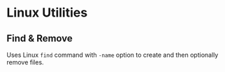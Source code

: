 Linux Utilities
===============

Find & Remove
-------------

Uses Linux `find` command with `-name` option to create and then optionally remove files.